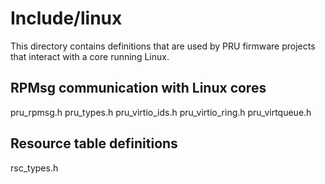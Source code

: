 # Include/linux

This directory contains definitions that are used by PRU firmware projects that
interact with a core running Linux.

## RPMsg communication with Linux cores
pru_rpmsg.h
pru_types.h
pru_virtio_ids.h
pru_virtio_ring.h
pru_virtqueue.h

## Resource table definitions
rsc_types.h
